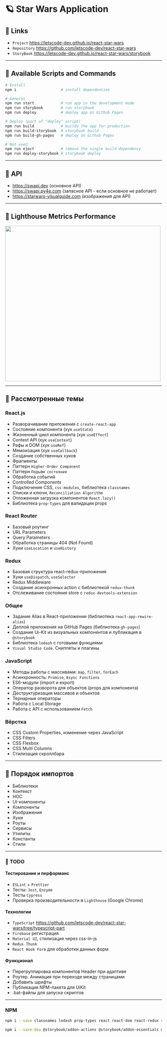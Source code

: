 # 🪐 Star Wars Application

## 🐧 Links

- `Project` https://letscode-dev.github.io/react-star-wars
- `Repository` https://github.com/letscode-dev/react-star-wars
- `StoryBook` https://letscode-dev.github.io/react-star-wars/storybook

---

## 🐶 Available Scripts and Commands

```bash
# Install
npm i                    # install dependencies
```

```bash
# General
npm run start            # run app in the development mode
npm run storybook        # run storybook
npm run deploy           # deploy app on Github Pages
```

```bash
# Deploy (part of "deploy" script)
npm run build            # builds the app for production
npm run build-storybook  # storybook build
npm run build-gh-pages   # deploy on Github Pages
```

```bash
# Not used
npm run eject            # remove the single build dependency
npm run deploy-storybook # storybook deploy
```

---

## 🦄 API

- https://swapi.dev (основное API)
- https://swapi.py4e.com (запасное API - если основное не работает)
- https://starwars-visualguide.com (изображения для API)

---

## 🐗 Lighthouse Metrics Performance

<img src="https://github.com/dev-pandaren/react-star-wars/blob/__temp__/_temp/readme/lighthouse.png?raw=true" width="500px" />

---

## 🐼 Рассмотренные темы

### React.js

- Разворачивание приложения с `create-react-app`
- Состояние компонента (хук `useState`)
- Жизненный цикл компонента (хук `useEffect`)
- Context API (хук `useContext`)
- Рефы и DOM (хук `useRef`)
- Мемоизация (хук `useCallback`)
- Создание собственных хуков
- Фрагменты
- Паттерн `Higher-Order Component`
- Паттерн `Подъём состояния`
- Обработка событий
- Controlled Components
- Подключение CSS, `css-modules`, библиотека `classnames`
- Списки и ключи, `Reconciliation Algorithm`
- Отложенная загрузка компонентов `React.lazy()`
- Библиотека `prop-types` для валидации props

### React Router

- Базовый роутинг
- URL Parameters
- Query Parameters
- Обработка страницы 404 (Not Found)
- Хуки `useLocation` и `useHistory`

### Redux

- Базовая структура react-redux-приложения
- Хуки `useDispatch`, `useSelector`
- Redux Middleware
- Создание асинхронных action с библиотекой `redux-thunk`
- Отслеживание состояния store с `redux-devtools-extension`

### Общее

- Задание Alias в React-приложении (библиотека `react-app-rewire-alias`)
- Деплой приложения на GitHub Pages (библиотека `gh-pages`)
- Создание Ui-Kit из визуальных компонентов и публикация в `@storybook`
- Библиотека `lodash` с готовыми функциями
- `Visual Studio Code`. Сниппеты и плагины

### JavaScript

- Методы работы с массивами: `map`, `filter`, `forEach`
- Асинхронность: `Promise`, `Async Functions`
- ES6-модули (import и export)
- Оператор разворота для объектов (props для компонента)
- Деструктуризация массивов и объектов
- Тернарные операторы
- Работа с Local Storage
- Работа с API с использованием `Fetch`

### Вёрстка

- CSS Custom Properties, изменение через JavaScript
- CSS Filters
- CSS Flexbox
- CSS Multi Columns
- Стилизация скроллбара

---

## 🐣 Порядок импортов

- Библиотеки
- Контекст
- HOC
- UI-компоненты
- Компоненты
- Изображения
- Хуки
- Роуты
- Сервисы
- Утилиты
- Константы
- Стили

---

### 🐨 TODO

#### Тестирование и перформанс

- `ESLint` + `Prettier`
- Тесты: `Jest`, `Enzyme`
- Тесты `Cypress`
- Проверка производительности в `Lighthouse` (Google Chrome)

#### Технологии

- `TypeScript` https://github.com/letscode-dev/react-star-wars/tree/typescript-part
- `Firebase` регистрация
- `Material UI`, стилизация через css-in-js
- `Redux Thunk`
- `React Hook Form` для обработки данных форм

#### Функционал

- Перегруппировка компонентов Header при адаптиве
- Роутер. Анимация при переходе между страницами
- Добавить шрифты
- Публикация NPM-пакета для UiKit
- .bat-файлы для запуска скриптов

---

### NPM

```bash
npm i --save classnames lodash prop-types react react-dom react-redux react-router react-router-dom react-scripts redux redux-devtools-extension redux-thunk
```

```bash
npm i --save-dev @storybook/addon-actions @storybook/addon-essentials @storybook/addon-links @storybook/node-logger @storybook/preset-create-react-app @storybook/react @storybook/storybook-deployer gh-pages react-app-rewire-alias react-app-rewired
```
